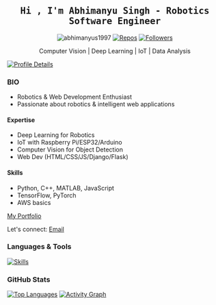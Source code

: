 <h2 align="center" style="font-family:'Monospace'">Hi , I'm Abhimanyu Singh - Robotics Software Engineer </h2>

<p align="center">
  <img src="https://komarev.com/ghpvc/?username=abhimanyus1997" alt="abhimanyus1997"/>
  <a href="https://github.com/abhimanyus1997?tab=repositories" target="_blank"><img src="https://badges.pufler.dev/repos/abhimanyus1997" alt="Repos"/></a>
  <a href="https://github.com/abhimanyus1997?tab=followers"><img alt="Followers" src="https://img.shields.io/github/followers/abhimanyus1997?color=4C1&logo=github"></a>
</p>

<div align='center'>Computer Vision | Deep Learning | IoT | Data Analysis </div>

[![Profile Details](https://github-profile-summary-cards.vercel.app/api/cards/profile-details?username=abhimanyus1997&theme=github_dark&hide_border=true)](https://github.com/anuraghazra/github-readme-stats)

### BIO

* Robotics & Web Development Enthusiast
* Passionate about robotics & intelligent web applications

#### Expertise

* Deep Learning for Robotics
* IoT with Raspberry Pi/ESP32/Arduino
* Computer Vision for Object Detection
* Web Dev (HTML/CSS/JS/Django/Flask)

#### Skills

* Python, C++, MATLAB, JavaScript
* TensorFlow, PyTorch
* AWS basics

[My Portfolio](https://abhimanyus1997.github.io)

Let's connect: [Email](mailto:abhimanyus1997+github@gmail.com)

### Languages & Tools

[![Skills](https://skillicons.dev/icons?i=tensorflow,python,github,javascript,html,css,flutter)](https://skillicons.dev)

### GitHub Stats

[![Top Languages](https://github-readme-stats.vercel.app/api/top-langs/?username=abhimanyus1997&layout=donut)](https://github.com/anuraghazra/github-readme-stats)
[![Activity Graph](https://github-readme-activity-graph.vercel.app/graph?username=abhimanyus1997&theme=vue)](https://github.com/ashutosh00710/github-readme-activity-graph)
